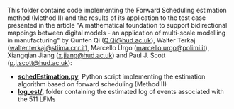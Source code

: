 This folder contains code implementing the Forward Scheduling estimation method (Method II) and the results of its application to the test case presented in the article "A mathematical foundation to support bidirectional mappings between digital models  - an application of multi-scale modelling in manufacturing" by Qunfen Qi (Q.Qi@hud.ac.uk), Walter Terkaj (walter.terkaj@stiima.cnr.it), Marcello Urgo (marcello.urgo@polimi.it), Xiangqian Jiang (x.jiang@hud.ac.uk) and Paul J. Scott (p.j.scott@hud.ac.uk):
* **[schedEstimation.py](.py)**, Python script implementing the estimation algorithm based on forward scheduling (Method II)
* **[log_est/](log_est/)**, folder containing the estimated log of events associated with the 511 LFMs

